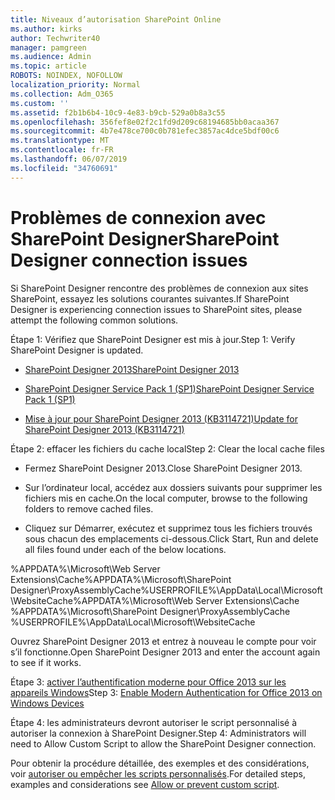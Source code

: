 ```yaml
---
title: Niveaux d’autorisation SharePoint Online
ms.author: kirks
author: Techwriter40
manager: pamgreen
ms.audience: Admin
ms.topic: article
ROBOTS: NOINDEX, NOFOLLOW
localization_priority: Normal
ms.collection: Adm_O365
ms.custom: ''
ms.assetid: f2b1b6b4-10c9-4e83-b9cb-529a0b8a3c55
ms.openlocfilehash: 356fef8e02f2c1fd9d209c68194685bb0acaa367
ms.sourcegitcommit: 4b7e478ce700c0b781efec3857ac4dce5bdf00c6
ms.translationtype: MT
ms.contentlocale: fr-FR
ms.lasthandoff: 06/07/2019
ms.locfileid: "34760691"
---
```

# <a name="sharepoint-designer-connection-issues"></a><span data-ttu-id="19c6f-102">Problèmes de connexion avec SharePoint Designer</span><span class="sxs-lookup"><span data-stu-id="19c6f-102">SharePoint Designer connection issues</span></span> 

<span data-ttu-id="19c6f-103">Si SharePoint Designer rencontre des problèmes de connexion aux sites SharePoint, essayez les solutions courantes suivantes.</span><span class="sxs-lookup"><span data-stu-id="19c6f-103">If SharePoint Designer is experiencing connection issues to SharePoint sites, please attempt the following common solutions.</span></span>

<span data-ttu-id="19c6f-104">Étape 1: Vérifiez que SharePoint Designer est mis à jour.</span><span class="sxs-lookup"><span data-stu-id="19c6f-104">Step 1: Verify SharePoint Designer is updated.</span></span>

- [<span data-ttu-id="19c6f-105">SharePoint Designer 2013</span><span class="sxs-lookup"><span data-stu-id="19c6f-105">SharePoint Designer 2013</span></span>](https://www.microsoft.com/download/details.aspx?id=35491)

- [<span data-ttu-id="19c6f-106">SharePoint Designer Service Pack 1 (SP1)</span><span class="sxs-lookup"><span data-stu-id="19c6f-106">SharePoint Designer Service Pack 1 (SP1)</span></span>](https://support.microsoft.com/help/2817441/description-of-microsoft-sharepoint-designer-2013-service-pack-1-sp1)

- [<span data-ttu-id="19c6f-107">Mise à jour pour SharePoint Designer 2013 (KB3114721)</span><span class="sxs-lookup"><span data-stu-id="19c6f-107">Update for SharePoint Designer 2013 (KB3114721)</span></span>](https://support.microsoft.com/help/3114721/august-2-2016-update-for-sharepoint-designer-2013-kb3114721)

<span data-ttu-id="19c6f-108">Étape 2: effacer les fichiers du cache local</span><span class="sxs-lookup"><span data-stu-id="19c6f-108">Step 2: Clear the local cache files</span></span>

- <span data-ttu-id="19c6f-109">Fermez SharePoint Designer 2013.</span><span class="sxs-lookup"><span data-stu-id="19c6f-109">Close SharePoint Designer 2013.</span></span>

- <span data-ttu-id="19c6f-110">Sur l’ordinateur local, accédez aux dossiers suivants pour supprimer les fichiers mis en cache.</span><span class="sxs-lookup"><span data-stu-id="19c6f-110">On the local computer, browse to the following folders to remove cached files.</span></span>

- <span data-ttu-id="19c6f-111">Cliquez sur Démarrer, exécutez et supprimez tous les fichiers trouvés sous chacun des emplacements ci-dessous.</span><span class="sxs-lookup"><span data-stu-id="19c6f-111">Click Start, Run and delete all files found under each of the below locations.</span></span>

<span data-ttu-id="19c6f-112">%APPDATA%\Microsoft\Web Server Extensions\Cache%APPDATA%\Microsoft\SharePoint Designer\ProxyAssemblyCache%USERPROFILE%\AppData\Local\Microsoft\WebsiteCache</span><span class="sxs-lookup"><span data-stu-id="19c6f-112">%APPDATA%\Microsoft\Web Server Extensions\Cache %APPDATA%\Microsoft\SharePoint Designer\ProxyAssemblyCache %USERPROFILE%\AppData\Local\Microsoft\WebsiteCache</span></span>

<span data-ttu-id="19c6f-113">Ouvrez SharePoint Designer 2013 et entrez à nouveau le compte pour voir s’il fonctionne.</span><span class="sxs-lookup"><span data-stu-id="19c6f-113">Open SharePoint Designer 2013 and enter the account again to see if it works.</span></span>

<span data-ttu-id="19c6f-114">Étape 3: [activer l’authentification moderne pour Office 2013 sur les appareils Windows](https://docs.microsoft.com/office365/admin/security-and-compliance/enable-modern-authentication?redirectSourcePath=/article/Enable-Modern-Authentication-for-Office-2013-on-Windows-devices-7dc1c01a-090f-4971-9677-f1b192d6c910&view=o365-worldwide)</span><span class="sxs-lookup"><span data-stu-id="19c6f-114">Step 3: [Enable Modern Authentication for Office 2013 on Windows Devices](https://docs.microsoft.com/office365/admin/security-and-compliance/enable-modern-authentication?redirectSourcePath=/article/Enable-Modern-Authentication-for-Office-2013-on-Windows-devices-7dc1c01a-090f-4971-9677-f1b192d6c910&view=o365-worldwide)</span></span>

<span data-ttu-id="19c6f-115">Étape 4: les administrateurs devront autoriser le script personnalisé à autoriser la connexion à SharePoint Designer.</span><span class="sxs-lookup"><span data-stu-id="19c6f-115">Step 4: Administrators will need to Allow Custom Script to allow the SharePoint Designer connection.</span></span>

<span data-ttu-id="19c6f-116">Pour obtenir la procédure détaillée, des exemples et des considérations, voir [autoriser ou empêcher les scripts personnalisés](https://docs.microsoft.com/sharepoint/allow-or-prevent-custom-script).</span><span class="sxs-lookup"><span data-stu-id="19c6f-116">For detailed steps, examples and considerations see [Allow or prevent custom script](https://docs.microsoft.com/sharepoint/allow-or-prevent-custom-script).</span></span>


